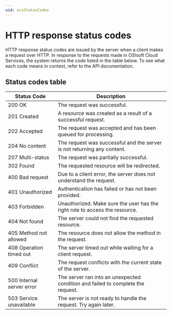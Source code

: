 ```yaml
---
uid: ocsStatusCodes
---
```


# HTTP response status codes
HTTP response status codes are issued by the server when a client makes a request over HTTP.
In response to the requests made in OSIsoft Cloud Services, the system returns the code listed in the table below.
To see what each code means in context, refer to the API documentation.   

## Status codes table
|   Status Code             |    Description                                                                    |
|--------------             |------------------------------------------                                         |
|200 OK                     |   The request was successful.                                                     |
|201 Created                |   A resource was created as a result of a successful request.                     |
|202 Accepted               |   The request was accepted and has been queued for processing.                    |
|204 No content             |   The request was successful and the server is not returning any content.         |
|207 Multi-status           |   The request was partially successful.                                           |
|302 Found                  |   The requested resource will be redirected.                                          |
|400 Bad request            |   Due to a client error, the server does not understand the request.              |
|401 Unauthorized           |   Authentication has failed or has not been provided.                             |
|403 Forbidden              |   Unauthorized. Make sure the user has the right role to access the resource. |
|404 Not found              |   The server could not find the requested resource.                               |
|405 Method not allowed     |   The resource does not allow the method in the request.                          |
|408 Operation timed out    |   The server timed out while waiting for a client request.                        |
|409 Conflict               |   The request conflicts with the current state of the server.                     |
|500 Internal server error  |   The server ran into an unexpected condition and failed to complete the request. |
|503 Service unavailable    |   The server is not ready to handle the request. Try again later.                 |

<!-- 405 is not listed in API guidelines but used in Account Management and Identity APIs -->
